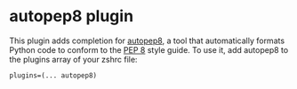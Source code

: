 # autopep8 plugin
This plugin adds completion for [autopep8](https://pypi.org/project/autopep8/), a tool that automatically formats Python code to conform to the [PEP 8](http://www.python.org/dev/peps/pep-0008/) style guide.
To use it, add autopep8 to the plugins array of your zshrc file:
```
plugins=(... autopep8)
```
